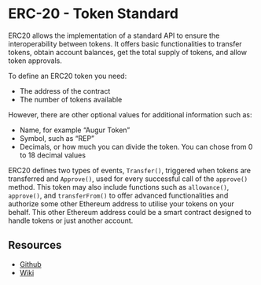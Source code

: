 # ERC-20 - Token Standard

ERC20 allows the implementation of a standard API to ensure the interoperability between tokens. It offers basic functionalities to transfer tokens, obtain account balances, get the total supply of tokens, and allow token approvals.

To define an ERC20 token you need:

* The address of the contract
* The number of tokens available

However, there are other optional values for additional information such as:

* Name, for example “Augur Token”
* Symbol, such as “REP”
* Decimals, or how much you can divide the token. You can chose from 0 to 18 decimal values

ERC20 defines two types of events, `Transfer()`, triggered when tokens are transferred and `Approve()`, used for every successful call of the `approve()` method. This token may also include functions such as `allowance()`, `approve()`, and `transferFrom()` to offer advanced functionalities and authorize some other Ethereum address to utilise your tokens on your behalf. This other Ethereum address could be a smart contract designed to handle tokens or just another account.


## Resources
* [Github](https://github.com/ethereum/EIPs/issues/20)
* [Wiki](https://theethereum.wiki/w/index.php/ERC20_Token_Standard)

